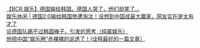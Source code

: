   
[【BCR 娱乐】德国输给韩国，德国人哭了，他们却笑了...](http://www.dianyue.me/archives/870/me9j9y8mb9n8wges/)  
[娱乐休闲 | 德国2:0输给韩国惨遭淘汰！没想到中国成最大赢家，网友实在是太有才了](http://www.dianyue.me/archives/686/7uqtncgqno0jfvir/)  
[论德国队踢不过韩国棒子，引发的思考（纯属娱乐）](http://www.dianyue.me/archives/903/4no9lu193b4xwhdm/)  
[他把中国“娱乐圈”赤裸裸的说透了！(诠释最好的一篇文章）](http://www.dianyue.me/archives/665/yefnfdp6tv3ckhch/)